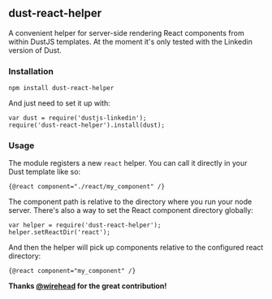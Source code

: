 ## dust-react-helper

A convenient helper for server-side rendering React components from within DustJS templates. At the moment it's only tested with the Linkedin version of Dust.

### Installation

    npm install dust-react-helper

And just need to set it up with:

    var dust = require('dustjs-linkedin');
    require('dust-react-helper').install(dust);

### Usage

The module registers a new `react` helper. You can call it directly in your Dust template like so:

    {@react component="./react/my_component" /}

The component path is relative to the directory where you run your node server. There's also a way to set the React component directory globally:

    var helper = require('dust-react-helper');
    helper.setReactDir('react');

And then the helper will pick up components relative to the configured react directory:

    {@react component="my_component" /}


**Thanks [@wirehead](https://github.com/wirehead) for the great contribution!**
